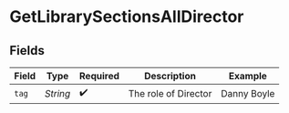 # GetLibrarySectionsAllDirector


## Fields

| Field                | Type                 | Required             | Description          | Example              |
| -------------------- | -------------------- | -------------------- | -------------------- | -------------------- |
| `tag`                | *String*             | :heavy_check_mark:   | The role of Director | Danny Boyle          |